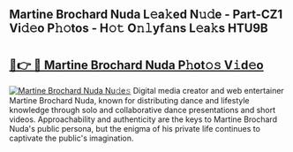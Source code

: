 ## Martine Brochard Nuda L𝚎a𝚔ed N𝚞𝚍e - Part-CZ1 Vi𝚍𝚎o P𝚑𝚘tos - H𝚘𝚝 O𝚗𝚕yf𝚊ns L𝚎a𝚔s HTU9B

# <h2><a href="http://kfdqen7.oniu.top/?m=Martine+Brochard+Nuda">🔗👉 🔴 Martine Brochard Nuda P𝚑ot𝚘𝚜 V𝚒d𝚎o</a></h2>

[![Martine Brochard Nuda Nu𝚍e𝚜](https://i.imgur.com/0qMVB7G.gif)](http://kfdqen7.oniu.top/?m=Martine+Brochard+Nuda)
Digital media creator and web entertainer Martine Brochard Nuda, known for distributing dance and lifestyle knowledge through solo and collaborative dance presentations and short videos. Approachability and authenticity are the keys to Martine Brochard Nuda's public persona, but the enigma of his private life continues to captivate the public's imagination.  
